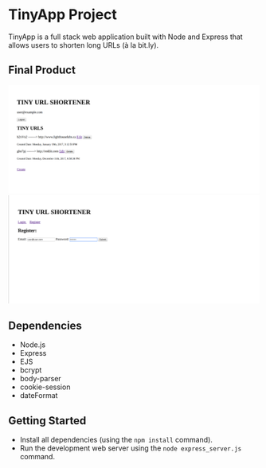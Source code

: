 # TinyApp Project

TinyApp is a full stack web application built with Node and Express that allows users to shorten long URLs (à la bit.ly).

## Final Product

!["Screenshot of Urls Page"](https://github.com/Bsadoway/tinyapp/blob/master/docs/urls_page.png)
!["Screenshot of Register Page"](https://github.com/Bsadoway/tinyapp/blob/master/docs/register_page.png)

## Dependencies

- Node.js
- Express
- EJS
- bcrypt
- body-parser
- cookie-session
- dateFormat

## Getting Started

- Install all dependencies (using the `npm install` command).
- Run the development web server using the `node express_server.js` command.
